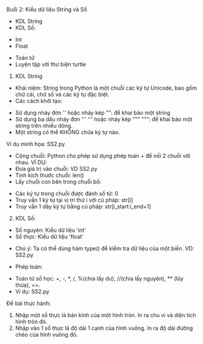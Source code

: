 Buổi 2: Kiểu dữ liệu String và Số
- KDL String
- KDL Số: 
+ Int
+ Float
- Toán tử
- Luyện tập với thư biện turtle



1. KDL String
- Khái niệm: String trong Python là một chuỗi các ký tự Unicode, bao gồm chữ cái, chữ số và các ký tự đặc biệt.
- Các cách khởi tạo:
+ Sử dụng nháy đơn '' hoặc nháy kép "": để khai báo một string
+ Sử dụng ba dấu nháy đơn ''' ''' hoặc nháy kép """ """: để khai báo một string trên nhiều dòng.
+ Một string có thể KHÔNG chứa ký tự nào.

Ví dụ minh họa: SS2.py

- Cộng chuỗi: Python cho phép sử dụng phép toán + để nối 2 chuỗi với nhau. VÍ DỤ: 
- Đưa giá trị vào chuỗi: VD SS2.py
- Tính kích thước chuỗi: len()
- Lấy chuỗi con bên trong chuỗi bố: 
+ Các ký tự trong chuỗi được đánh số từ: 0
+ Truy vấn 1 ký tự tại vị trí thứ i với cú pháp: 
str[i]
+ Truy vấn 1 dãy ký tự bằng cú pháp: 
str[i_start:i_end+1]


2. KDL Số: 
- Số nguyên: Kiểu dữ liệu 'int'
- Số thực: Kiểu dữ liệu 'float'
* Chú ý: Ta có thể dùng hàm type() để kiểm tra dữ liệu của một biến. VD: SS2.py

- Phép toán: 
+ Toán tử số học: +, -, *, /, %(chia lấy dư), //(chia lấy nguyên), ** (lũy thừa), ==.
+ Ví dụ: SS2.py

Đề bài thực hành:
1. Nhập một số thực là bán kính của một hình tròn. In ra chu vi và diện tích hình tròn đó.
2. Nhập vào 1 số thực là độ dài 1 cạnh của hình vuông. In ra độ dài đường chéo của hình vuông đó.

